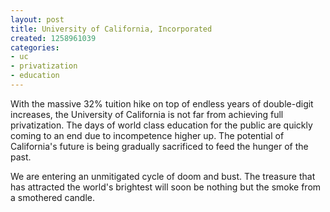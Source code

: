 ```yaml
---
layout: post
title: University of California, Incorporated
created: 1258961039
categories:
- uc
- privatization
- education
---
```

With the massive 32% tuition hike on top of endless years of double-digit increases, the University of California is not far from achieving full privatization. The days of world class education for the public are quickly coming to an end due to incompetence higher up. The potential of California's future is being gradually sacrificed to feed the hunger of the past.

We are entering an unmitigated cycle of doom and bust. The treasure that has attracted the world's brightest will soon be nothing but the smoke from a smothered candle.
